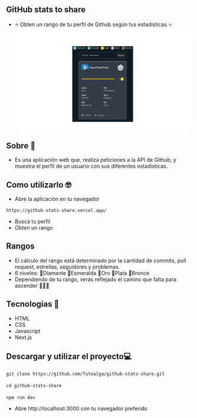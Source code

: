 ## GitHub stats to share
- ⭐ Obten un rango de tu perfil de Github según tus estadisticas ⭐
![github_stats_share](./app/gitstats.png)

## Sobre 🧠
- Es una aplicación web que, realiza peticiones a la API de Github, y muestra el perfil de un usuario con sus diferentes estadisticas.

## Como utilizarlo 🤓
- Abre la aplicación en tu navegador
```
https://github-stats-share.vercel.app/
```
- Busca tu perfil
- Obten un rango

## Rangos 
- El cálculo del rango está determinado por la cantidad de commits, pull request, estrellas, seguidores y problemas.
- 6 niveles: 🩵Diamante 💚Esmeralda 💛Oro 🩶Plata 🤎Bronce
- Dependiendo de tu rango, verás reflejado el camino que falta para ascender 👑👑👑

## Tecnologias 👑
- HTML
- CSS
- Javascript
- Next.js

## Descargar y utilizar el proyecto💻
```
git clone https://github.com/Tutealga/github-stats-share.git

cd github-stats-share

npm run dev

```
- Abre http://localhost:3000 con tu navegador preferido

